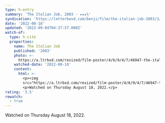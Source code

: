 ```yaml
---
type: h-entry
summary: 'The Italian Job, 2003 - ★★★½'
syndication: 'https://letterboxd.com/benji/film/the-italian-job-2003/3/'
date: '2022-08-18'
updated: '2022-09-04T04:37:57.000Z'
watch-of:
  type: h-cite
  properties:
    name: The Italian Job
    published: '2003'
    photo: >-
      https://a.ltrbxd.com/resized/film-poster/4/6/9/4/7/46947-the-italian-job-0-600-0-900-crop.jpg?v=eff66e8c8e
    watched-date: '2022-08-18'
    content:
      html: >-
        <p><img
        src="https://a.ltrbxd.com/resized/film-poster/4/6/9/4/7/46947-the-italian-job-0-600-0-900-crop.jpg?v=eff66e8c8e"/></p>
        <p>Watched on Thursday August 18, 2022.</p>
rating: '3.5'
rewatch:
  - true
---
```

Watched on Thursday August 18, 2022.
